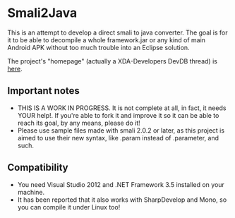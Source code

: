 # Smali2Java
This is an attempt to develop a direct smali to java converter. The goal is for it to be able to decompile a whole framework.jar or any kind of main Android APK without too much trouble into an Eclipse solution.

The project's "homepage" (actually a XDA-Developers DevDB thread) is [here](http://forum.xda-developers.com/showthread.php?t=2592266).

## Important notes
* THIS IS A WORK IN PROGRESS. It is not complete at all, in fact, it needs YOUR help!. If you're able to fork it and improve it so it can be able to reach its goal, by any means, please do it!
* Please use sample files made with smali 2.0.2 or later, as this project is aimed to use their new syntax, like .param instead of .parameter, and such.

## Compatibility
* You need Visual Studio 2012 and .NET Framework 3.5 installed on your machine.
* It has been reported that it also works with SharpDevelop and Mono, so you can compile it under Linux too!
